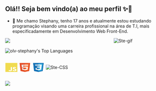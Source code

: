## Olá!! Seja bem vindo(a) ao meu perfil ✨💫

- 🌷 Me chamo Stephany, tenho 17 anos e atualmente estou estudando programação visando uma carreira profissional na área de T.I, mais especificadamente em Desenvolvimento Web Front-End.

<div> 
  
<img width="58%" src="https://github-readme-stats.vercel.app/api?username=olv-stephany&theme=nightowl&show_icons=true&hide_border=true&count_private=true">
<img align="right" alt="Ste-gif" height="30%" width="30%"  src="https://github.com/user-attachments/assets/892e1dfc-cb0c-46a4-a21f-268b9101828c">

![olv-stephany's Top Languages](https://github-readme-stats.vercel.app/api/top-langs/?username=olv-stephany&theme=nightowl&show_icons=true&hide_border=true&layout=compact)
</div>

<div style="display: inline_block">
  <br>
  <img align="center" alt="Ste-Js" height="30" width="40" src="https://raw.githubusercontent.com/devicons/devicon/master/icons/javascript/javascript-plain.svg">
  <img align="center" alt="Ste-HTML" height="30" width="40" src="https://raw.githubusercontent.com/devicons/devicon/master/icons/html5/html5-original.svg">
  <img align="center" alt="Ste-CSS" height="30" width="40" src="https://raw.githubusercontent.com/devicons/devicon/master/icons/css3/css3-original.svg">
  <img align="center" alt="Ste-CSS" height="30" width="40" src="https://cdn.jsdelivr.net/gh/devicons/devicon@latest/icons/react/react-original.svg" />  
</div>

  ##
<div> 
    <a href="https://www.linkedin.com/in/stephany-oliveira-development/" target="_blank"><img src="https://img.shields.io/badge/-LinkedIn-%230077B5?style=for-the-badge&logo=linkedin&logoColor=white" target="_blank"></a> 
</div>
